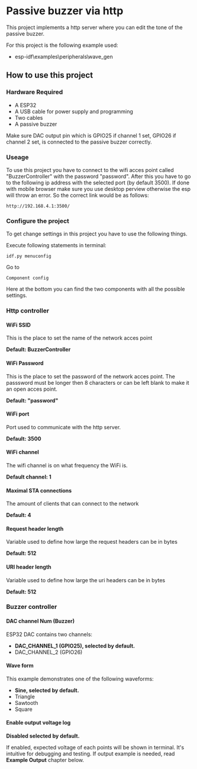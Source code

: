# Passive buzzer via http

This project implements a http server where you can edit the tone of the passive buzzer.

For this project is the following example used:
- esp-idf\examples\peripherals\wave_gen

## How to use this project

### Hardware Required

* A ESP32
* A USB cable for power supply and programming
* Two cables
* A passive buzzer

Make sure DAC output pin which is GPIO25 if channel 1 set, GPIO26 if channel 2 set, is connected to the passive buzzer correctly.

### Useage

To use this project you have to connect to the wifi acces point called "BuzzerController" with the password "password".
After this you have to go to the following ip address with the selected port (by default 3500).
If done with mobile browser make sure you use desktop perview otherwise the esp will throw an error.
So the correct link would be as follows:

```
http://192.168.4.1:3500/
```



### Configure the project
To get change settings in this project you have to use the following things.

Execute following statements in terminal:

```
idf.py menuconfig
```

Go to 
```
Component config
```

Here at the bottom you can find the two components with all the possible settings.

### Http controller

#### WiFi SSID

This is the place to set the name of the network acces point

**Default: BuzzerController**

#### WiFi Password

This is the place to set the password of the network acces point.
The passsword must be longer then 8 characters or can be left blank to make it an open acces point.

**Default: "password"**

#### WiFi port

Port used to communicate with the http server.

**Default: 3500**

#### WiFi channel

The wifi channel is on what frequency the WiFi is. 

**Default channel: 1**

#### Maximal STA connections

The amount of clients that can connect to the network

**Default: 4**

#### Request header length

Variable used to define how large the request headers can be in bytes

**Default: 512**

#### URI header length

Variable used to define how large the uri headers can be in bytes

**Default: 512**

### Buzzer controller

#### DAC channel Num (Buzzer)

ESP32 DAC contains two channels:
 * **DAC_CHANNEL_1 (GPIO25), selected by default.**
 * DAC_CHANNEL_2 (GPIO26)

#### Wave form

This example demonstrates one of the following waveforms:
* **Sine, selected by default.**
* Triangle
* Sawtooth
* Square

#### Enable output voltage log

**Disabled selected by default.**

If enabled, expected voltage of each points will be shown in terminal. It's intuitive for debugging and testing. If output example is needed, read **Example Output** chapter below.
